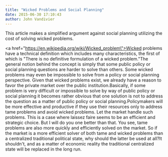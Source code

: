 ```yaml
---
title: "Wicked Problems and Social Planning"
date: 2015-06-30 17:10:43
author: John Vandivier
---
```




This article makes a simplified argument against social planning utilizing the cost of solving wicked problems.

<a href=\"https://en.wikipedia.org/wiki/Wicked_problem\">Wicked problems</a> have a technical definition which includes many characteristics, the first of which is \"There is no definitive formulation of a wicked problem.\"The general notion behind the concept is simply that some public policy or social planning questions are harder to solve than others. Some wicked problems may even be impossible to solve from a policy or social planning perspective.
Given that wicked problems exist, we already have a reason to favor the private market over the public institution.Basically, if some problem is very difficult or impossible to solve by way of public policy or social planning it becomes rather obvious that one solution is not to address the question as a matter of public policy or social planning.Policymakers will be more effective and productive if they use their resources only to address tame problems and avoid wicked problems. Let the market handle such problems. This is a case where laissez faire seems to be an efficient and strategic choice.
But I will do you one better than that. You see, tame problems are also more quickly and efficiently solved on the market. So if the market is a more efficient solver of both tame and wicked problems than a centralized traditional political state, why should the latter be used at all?It shouldn't, and as a matter of economic reality the traditional centralized state will be replaced in the long run.